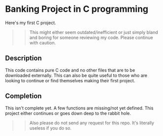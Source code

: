 # Banking Project in C programming
Here's my first C project. 
>> This might either seem outdated/inefficient or just simply bland and boring for someone reviewing my code. Please continue with caution.

## Description
This code contains pure C code and no other files that are to be downloaded externally. This can also be quite useful to those who are looking to continue or find themselves making their first project.

## Completion
This isn't complete yet. A few functions are missing/not yet defined. This project either continues or goes down deep to the rabbit hole.

>> Also please do not send any request for this repo. It's literally useless if you do so. 
